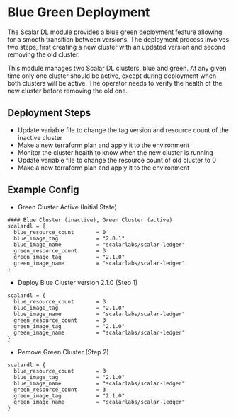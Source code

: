 # Blue Green Deployment
The Scalar DL module provides a blue green deployment feature allowing for a smooth transition between versions. The deployment process involves two steps, first creating a new cluster with an updated version and second removing the old cluster.

This module manages two Scalar DL clusters, blue and green. At any given time only one cluster should be active, except during deployment when both clusters will be active. The operator needs to verify the health of the new cluster before removing the old one.

## Deployment Steps
* Update variable file to change the tag version and resource count of the inactive cluster
* Make a new terraform plan and apply it to the environment
* Monitor the cluster health to know when the new cluster is running
* Update variable file to change the resource count of old cluster to 0
* Make a new terraform plan and apply it to the environment

## Example Config

* Green Cluster Active (Initial State)
```
#### Blue Cluster (inactive), Green Cluster (active)
scalardl = {
  blue_resource_count       = 0
  blue_image_tag            = "2.0.1"
  blue_image_name           = "scalarlabs/scalar-ledger"
  green_resource_count      = 3
  green_image_tag           = "2.1.0"
  green_image_name          = "scalarlabs/scalar-ledger"
}
```

* Deploy Blue Cluster version 2.1.0 (Step 1)
```
scalardl = {
  blue_resource_count       = 3
  blue_image_tag            = "2.1.0"
  blue_image_name           = "scalarlabs/scalar-ledger"
  green_resource_count      = 3
  green_image_tag           = "2.1.0"
  green_image_name          = "scalarlabs/scalar-ledger"
}
```

* Remove Green Cluster (Step 2)
```
scalardl = {
  blue_resource_count       = 3
  blue_image_tag            = "2.1.0"
  blue_image_name           = "scalarlabs/scalar-ledger"
  green_resource_count      = 3
  green_image_tag           = "2.1.0"
  green_image_name          = "scalarlabs/scalar-ledger"
}
```
